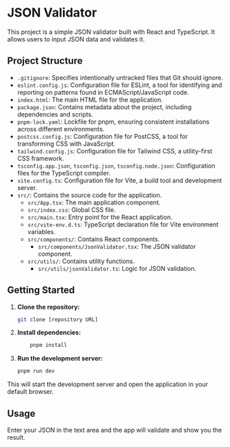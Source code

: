 # JSON Validator

This project is a simple JSON validator built with React and TypeScript. It allows users to input JSON data and validates it.

## Project Structure

- `.gitignore`: Specifies intentionally untracked files that Git should ignore.
- `eslint.config.js`: Configuration file for ESLint, a tool for identifying and reporting on patterns found in ECMAScript/JavaScript code.
- `index.html`: The main HTML file for the application.
- `package.json`: Contains metadata about the project, including dependencies and scripts.
- `pnpm-lock.yaml`: Lockfile for pnpm, ensuring consistent installations across different environments.
- `postcss.config.js`: Configuration file for PostCSS, a tool for transforming CSS with JavaScript.
- `tailwind.config.js`: Configuration file for Tailwind CSS, a utility-first CSS framework.
- `tsconfig.app.json`, `tsconfig.json`, `tsconfig.node.json`: Configuration files for the TypeScript compiler.
- `vite.config.ts`: Configuration file for Vite, a build tool and development server.
- `src/`: Contains the source code for the application.
  - `src/App.tsx`: The main application component.
  - `src/index.css`: Global CSS file.
  - `src/main.tsx`: Entry point for the React application.
  - `src/vite-env.d.ts`: TypeScript declaration file for Vite environment variables.
  - `src/components/`: Contains React components.
    - `src/components/JsonValidator.tsx`: The JSON validator component.
  - `src/utils/`: Contains utility functions.
    - `src/utils/jsonValidator.ts`: Logic for JSON validation.

## Getting Started

1.  **Clone the repository:**

    ```bash
    git clone [repository URL]
    ```

2.  **Install dependencies:**

    ```bash
        pnpm install
    ```

3.  **Run the development server:**

    ```bash
    pnpm run dev
    ```

This will start the development server and open the application in your default browser.

## Usage

Enter your JSON in the text area and the app will validate and show you the result.
